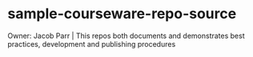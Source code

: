 # sample-courseware-repo-source
Owner: Jacob Parr | This repos both documents and demonstrates best practices, development and publishing procedures
